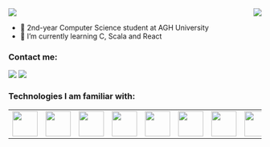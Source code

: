 
<img align="right" src="https://github-readme-stats.vercel.app/api?username=krzyswys&show_icons=true&theme=tokyonight"/>
<img src="https://github-readme-stats.vercel.app/api/top-langs?username=krzyswys&&hide=css,scss,jupyter%20notebook,html&theme=tokyonight&layout=compact&langs_count=6"/>


- 🔭 2nd-year Computer Science student at AGH University
- 🌱 I’m currently learning C, Scala and React 

<h3>Contact me: </h3>

[![](https://img.shields.io/badge/linkedin-%230077B5.svg?style=for-the-badge&logo=linkedin)](https://www.linkedin.com/in/krzysztof-wysocki-38b049247/)
![](https://img.shields.io/badge/krzyswys3@gmail.com-%230077B5.svg?style=for-the-badge&logo=gmail)
 
<h3>Technologies I am familiar with: </h3>
<table>
    <tbody>
        <tr>
            <td> <img height="50" src="https://www.vectorlogo.zone/logos/java/java-icon.svg"/></td>
            <td> <img height="50" src="https://www.vectorlogo.zone/logos/python/python-icon.svg" /> </td>
            <td> <img height="50" src="https://www.vectorlogo.zone/logos/jupyter/jupyter-icon.svg"/></td>
            <td> <img height="50" src="https://www.vectorlogo.zone/logos/javascript/javascript-icon.svg"/></td>
            <td> <img height="50" src="https://www.vectorlogo.zone/logos/w3_html5/w3_html5-icon.svg"/></td>
            <td> <img height="50" src="https://www.vectorlogo.zone/logos/w3_css/w3_css-icon.svg"/></td>
            <td> <img height="50" src="https://www.vectorlogo.zone/logos/angular/angular-icon.svg"/></td>
            <td> <img height="50" src="https://www.vectorlogo.zone/logos/mysql/mysql-icon.svg"/></td>
            <td> <img height="50" src="https://www.vectorlogo.zone/logos/arduino/arduino-icon.svg"/></td> 
            <td> <img height="50" src="https://www.vectorlogo.zone/logos/typescriptlang/typescriptlang-icon.svg"/></td> 
            <td> <img height="50" src="https://www.vectorlogo.zone/logos/figma/figma-icon.svg"/></td>
        </tr>
    </tbody>
</table>


